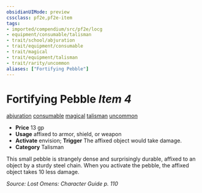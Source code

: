 ```yaml
---
obsidianUIMode: preview
cssclass: pf2e,pf2e-item
tags:
- imported/compendium/src/pf2e/locg
- equipment/consumable/talisman
- trait/school/abjuration
- trait/equipment/consumable
- trait/magical
- trait/equipment/talisman
- trait/rarity/uncommon
aliases: ["Fortifying Pebble"]
---
```

# Fortifying Pebble *Item 4*  
[abjuration](abjuration.md)  [consumable](consumable.md)  [magical](magical.md)  [talisman](talisman.md)  [uncommon](uncommon.md)  

- **Price** 13 gp
- **Usage** affixed to armor, shield, or weapon
- **Activate** envision; **Trigger** The affixed object would take damage.
- **Category** Talisman

This small pebble is strangely dense and surprisingly durable, affixed to an object by a sturdy steel chain. When you activate the pebble, the affixed object takes 10 less damage.

*Source: Lost Omens: Character Guide p. 110*